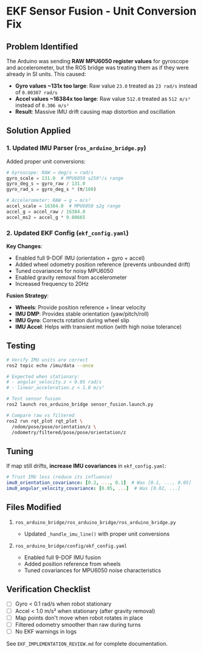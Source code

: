 # EKF Sensor Fusion - Unit Conversion Fix

## Problem Identified

The Arduino was sending **RAW MPU6050 register values** for gyroscope and accelerometer, but the ROS bridge was treating them as if they were already in SI units. This caused:

- **Gyro values ~131x too large**: Raw value `23.0` treated as `23 rad/s` instead of `0.00307 rad/s`
- **Accel values ~16384x too large**: Raw value `512.0` treated as `512 m/s²` instead of `0.306 m/s²`
- **Result**: Massive IMU drift causing map distortion and oscillation

## Solution Applied

### 1. Updated IMU Parser (`ros_arduino_bridge.py`)

Added proper unit conversions:

```python
# Gyroscope: RAW → deg/s → rad/s
gyro_scale = 131.0  # MPU6050 ±250°/s range
gyro_deg_s = gyro_raw / 131.0
gyro_rad_s = gyro_deg_s * (π/180)

# Accelerometer: RAW → g → m/s²
accel_scale = 16384.0  # MPU6050 ±2g range
accel_g = accel_raw / 16384.0
accel_ms2 = accel_g * 9.80665
```

### 2. Updated EKF Config (`ekf_config.yaml`)

**Key Changes**:
- Enabled full 9-DOF IMU (orientation + gyro + accel)
- Added wheel odometry position reference (prevents unbounded drift)
- Tuned covariances for noisy MPU6050
- Enabled gravity removal from accelerometer
- Increased frequency to 20Hz

**Fusion Strategy**:
- **Wheels**: Provide position reference + linear velocity
- **IMU DMP**: Provides stable orientation (yaw/pitch/roll)
- **IMU Gyro**: Corrects rotation during wheel slip
- **IMU Accel**: Helps with transient motion (with high noise tolerance)

## Testing

```bash
# Verify IMU units are correct
ros2 topic echo /imu/data --once

# Expected when stationary:
# - angular_velocity.z < 0.05 rad/s
# - linear_acceleration.z < 1.0 m/s²

# Test sensor fusion
ros2 launch ros_arduino_bridge sensor_fusion.launch.py

# Compare raw vs filtered
ros2 run rqt_plot rqt_plot \
  /odom/pose/pose/orientation/z \
  /odometry/filtered/pose/pose/orientation/z
```

## Tuning

If map still drifts, **increase IMU covariances** in `ekf_config.yaml`:

```yaml
# Trust IMU less (reduce its influence)
imu0_orientation_covariance: [0.2, ..., 0.1]  # Was [0.1, ..., 0.05]
imu0_angular_velocity_covariance: [0.05, ...]  # Was [0.02, ...]
```

## Files Modified

1. `ros_arduino_bridge/ros_arduino_bridge/ros_arduino_bridge.py`
   - Updated `_handle_imu_line()` with proper unit conversions

2. `ros_arduino_bridge/config/ekf_config.yaml`
   - Enabled full 9-DOF IMU fusion
   - Added position reference from wheels
   - Tuned covariances for MPU6050 noise characteristics

## Verification Checklist

- [ ] Gyro < 0.1 rad/s when robot stationary
- [ ] Accel < 1.0 m/s² when stationary (after gravity removal)
- [ ] Map points don't move when robot rotates in place
- [ ] Filtered odometry smoother than raw during turns
- [ ] No EKF warnings in logs

See `EKF_IMPLEMENTATION_REVIEW.md` for complete documentation.
